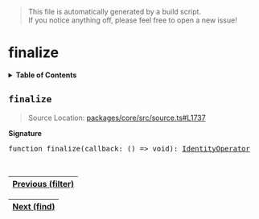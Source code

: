 > This file is automatically generated by a build script.<br>If you notice anything off, please feel free to open a new issue!

# finalize

<details><summary><b>Table of Contents</b></summary>

1. [<code>finalize</code>](#finalize)</details>

## <a name="finalize"></a><code>finalize</code>

> Source Location: [packages\/core\/src\/source.ts#L1737](..\/..\/packages\/core\/src\/source.ts#L1737)

<b>Signature</b>

<pre>function finalize(callback: () =&gt; void): <a href="001-IdentityOperator.md#IdentityOperator">IdentityOperator</a></pre><br>

| [Previous \(filter\)](026-filter.md#readme) |
| --- |

<div align="right">

| [Next \(find\)](028-find.md#readme) |
| --- |
</div>
